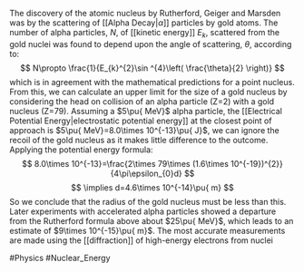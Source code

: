 The discovery of the atomic nucleus by Rutherford, Geiger and Marsden was by the scattering of [[Alpha Decay|$\alpha$]] particles by gold atoms. The number of alpha particles, $N$, of [[kinetic energy]] $E_{k}$, scattered from the gold nuclei was found to depend upon the angle of scattering, $\theta$, according to:
$$
N\propto \frac{1}{E_{k}^{2}\sin ^{4}\left( \frac{\theta}{2} \right)}
$$
which is in agreement with the mathematical predictions for a point nucleus. From this, we can calculate an upper limit for the size of a gold nucleus by considering the head on collision of an alpha particle (Z=2) with a gold nucleus (Z=79). Assuming a $5\pu{ MeV}$ alpha particle, the [[Electrical Potential Energy|electrostatic potential energy]] at the closest point of approach is $5\pu{ MeV}=8.0\times 10^{-13}\pu{ J}$, we can ignore the recoil of the gold nucleus as it makes little difference to the outcome. Applying the potential energy formula:
$$
8.0\times 10^{-13}=\frac{2\times 79\times (1.6\times 10^{-19})^{2}}{4\pi\epsilon_{0}d}
$$
$$
\implies d=4.6\times 10^{-14}\pu{ m}
$$
So we conclude that the radius of the gold nucleus must be less than this. Later experiments with accelerated alpha particles showed a departure from the Rutherford formula above about $25\pu{ MeV}$, which leads to an estimate of $9\times 10^{-15}\pu{ m}$. The most accurate measurements are made using the [[diffraction]] of high-energy electrons from nuclei

#Physics #Nuclear_Energy 